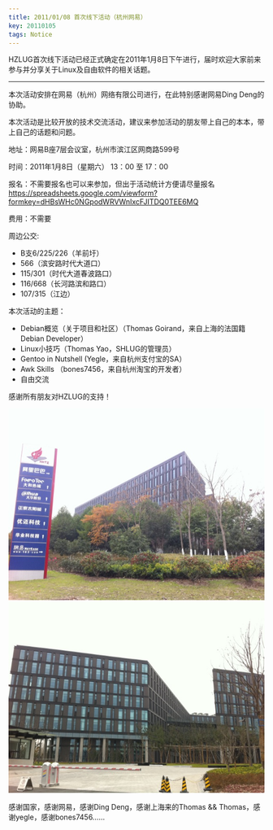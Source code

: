 ```yaml
---
title: 2011/01/08 首次线下活动（杭州网易）
key: 20110105
tags: Notice
---
```


HZLUG首次线下活动已经正式确定在2011年1月8日下午进行，届时欢迎大家前来参与并分享关于Linux及自由软件的相关话题。

---

本次活动安排在网易（杭州）网络有限公司进行，在此特别感谢网易Ding Deng的协助。

本次活动是比较开放的技术交流活动，建议来参加活动的朋友带上自己的本本，带上自己的话题和问题。

地址：网易B座7层会议室，杭州市滨江区网商路599号

时间：2011年1月8日（星期六） 13：00 至 17：00

报名：不需要报名也可以来参加，但出于活动统计方便请尽量报名  https://spreadsheets.google.com/viewform?formkey=dHBsWHc0NGpodWRVWnIxcFJITDQ0TEE6MQ

费用：不需要

周边公交: 
- B支6/225/226（羊前圩）
- 566（滨安路时代大道口）
- 115/301（时代大道春波路口）
- 116/668（长河路滨和路口）
- 107/315（江边）

本次活动的主题：
- Debian概览（关于项目和社区）（Thomas Goirand，来自上海的法国籍Debian Developer）
- Linux小技巧（Thomas Yao，SHLUG的管理员）
- Gentoo in Nutshell (Yegle，来自杭州支付宝的SA）
- Awk Skills （bones7456，来自杭州淘宝的开发者）
- 自由交流

感谢所有朋友对HZLUG的支持！

![](https://raw.githubusercontent.com/hzlug/res2011/master/a108/hangzhou-163.jpg)
![](https://raw.githubusercontent.com/hzlug/res2011/master/a108/hangzhou-163-02.jpg)

感谢国家，感谢网易，感谢Ding Deng，感谢上海来的Thomas && Thomas，感谢yegle，感谢bones7456……